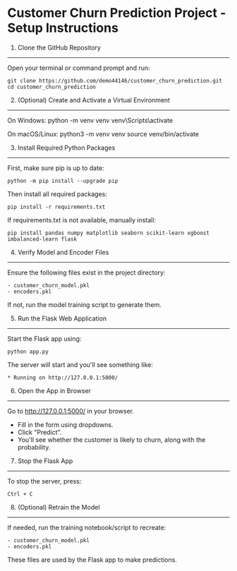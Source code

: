 
Customer Churn Prediction Project - Setup Instructions
======================================================

1. Clone the GitHub Repository
-------------------------------
Open your terminal or command prompt and run:

    git clone https://github.com/demo44146/customer_churn_prediction.git
    cd customer_churn_prediction

2. (Optional) Create and Activate a Virtual Environment
--------------------------------------------------------

On Windows:
    python -m venv venv
    venv\Scripts\activate

On macOS/Linux:
    python3 -m venv venv
    source venv/bin/activate

3. Install Required Python Packages
------------------------------------

First, make sure pip is up to date:

    python -m pip install --upgrade pip

Then install all required packages:

    pip install -r requirements.txt

If requirements.txt is not available, manually install:

    pip install pandas numpy matplotlib seaborn scikit-learn xgboost imbalanced-learn flask

4. Verify Model and Encoder Files
----------------------------------
Ensure the following files exist in the project directory:

    - customer_churn_model.pkl
    - encoders.pkl

If not, run the model training script to generate them.

5. Run the Flask Web Application
---------------------------------

Start the Flask app using:

    python app.py

The server will start and you'll see something like:

    * Running on http://127.0.0.1:5000/

6. Open the App in Browser
---------------------------

Go to http://127.0.0.1:5000/ in your browser.

- Fill in the form using dropdowns.
- Click "Predict".
- You'll see whether the customer is likely to churn, along with the probability.

7. Stop the Flask App
----------------------

To stop the server, press:

    Ctrl + C

8. (Optional) Retrain the Model
-------------------------------

If needed, run the training notebook/script to recreate:

    - customer_churn_model.pkl
    - encoders.pkl

These files are used by the Flask app to make predictions.
